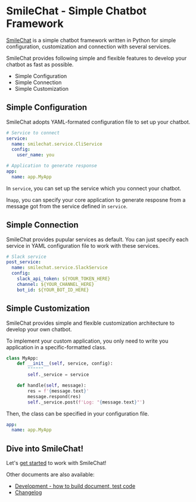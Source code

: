 # SmileChat - Simple Chatbot Framework

[SmileChat](https://github.com/noriyukipy/smilechat) is a simple chatbot framework written in Python for simple configuration, customization and connection with several services.

SmileChat provides following simple and flexible features to develop your chatbot as fast as possible.

- Simple Configuration
- Simple Connection
- Simple Customization

## Simple Configuration

SmileChat adopts YAML-formated configuration file to set up your chatbot.

```yaml
# Service to connect
service:
  name: smilechat.service.CliService
  config:
    user_name: you

# Application to generate response
app:
  name: app.MyApp
```

In `service`, you can set up the service which you connect your chatbot.

In`app`, you can specify your core application to generate resposne from a message got from the service defined in `service`.

## Simple Connection

SmileChat provides pupular services as default.
You can just specify each service in YAML configuration file to work with these services.

```yaml
# Slack service
post_service:
  name: smilechat.service.SlackService
  config:
    slack_api_token: ${YOUR_TOKEN_HERE}
    channel: ${YOUR_CHANNEL_HERE}
    bot_id: ${YOUR_BOT_ID_HERE}
```

## Simple Customization

SmileChat provides simple and flexible customization architecture to develop your own chatbot.

To implement your custom application, you only need to write you application in a specific-formatted class.

```py
class MyApp:
    def __init__(self, service, config):
        """"""
        self._service = service

    def handle(self, message):
        res = f'{message.text}'
        message.respond(res)
        self._service.post(f'Log: "{message.text}"')
```

Then, the class can be specified in your configuration file.

```yaml
app:
  name: app.MyApp
```

## Dive into SmileChat!

Let's [get started](./docs/docs/getting_started.md) to work with SmileChat!

Other documents are also available:

- [Development - how to build document, test code](./docs/docs/development.md)
- [Changelog](./docs/docs/CHANGELOG.md)
